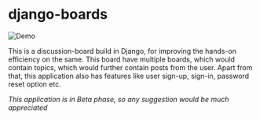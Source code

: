 # django-boards

![Demo](https://user-images.githubusercontent.com/25975440/40049422-5fb8c060-5852-11e8-963e-4c8f05cdb289.gif)

This is a discussion-board build in Django, for improving the hands-on efficiency on the same.
This board have multiple boards, which would contain topics, which would further contain posts from the user.
Apart from that, this application also has features like user sign-up, sign-in, password reset option etc.

*This application is in Beta phase, so any suggestion would be much appreciated*
